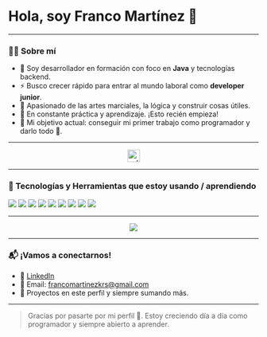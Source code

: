 # Hola, soy Franco Martínez 👋

---

### 👨‍💻 Sobre mí
- 🧠 Soy desarrollador en formación con foco en **Java** y tecnologías backend.
- ⚡ Busco crecer rápido para entrar al mundo laboral como **developer junior**.
- 🥋 Apasionado de las artes marciales, la lógica y construir cosas útiles.
- 🔄 En constante práctica y aprendizaje. ¡Esto recién empieza!
- 💼 Mi objetivo actual: conseguir mi primer trabajo como programador y darlo todo 💪.

---

<div align="center">
  <img src="https://i.imgur.com/dBaSKWF.gif" width="25" alt="saludo" />
</div>

---

### 🚀 Tecnologías y Herramientas que estoy usando / aprendiendo

<p align="left">
  <img src="https://img.shields.io/badge/Java-007396?style=for-the-badge&logo=java&logoColor=white"/>
  <img src="https://img.shields.io/badge/React-20232A?style=for-the-badge&logo=react&logoColor=61DAFB"/>
  <img src="https://img.shields.io/badge/SpringBoot-6DB33F?style=for-the-badge&logo=springboot&logoColor=white"/>
  <img src="https://img.shields.io/badge/MySQL-00000F?style=for-the-badge&logo=mysql&logoColor=white"/>
  <img src="https://img.shields.io/badge/HTML5-E34F26?style=for-the-badge&logo=html5&logoColor=white"/>
  <img src="https://img.shields.io/badge/JavaScript-F7DF1E?style=for-the-badge&logo=javascript&logoColor=black"/>
  <img src="https://img.shields.io/badge/GitHub-181717?style=for-the-badge&logo=github&logoColor=white"/>
  <img src="https://img.shields.io/badge/Git-F05032?style=for-the-badge&logo=git&logoColor=white"/>
  <img src="https://img.shields.io/badge/Linux-FCC624?style=for-the-badge&logo=linux&logoColor=black"/>
</p>

---

<div align="center">
  <img src="https://capsule-render.vercel.app/api?type=waving&color=0:00c6ff,100:0072ff&height=100&section=footer"/>
</div>

---

### 📬 ¡Vamos a conectarnos!

- 💼 [LinkedIn]([https://www.linkedin.com/in/franco-emanuel-martinez-360748230/])
- 📧 Email: francomartinezkrs@gmail.com
- 🧠 Proyectos en este perfil y siempre sumando más.

---

> Gracias por pasarte por mi perfil 🙌. Estoy creciendo día a día como programador y siempre abierto a aprender.
